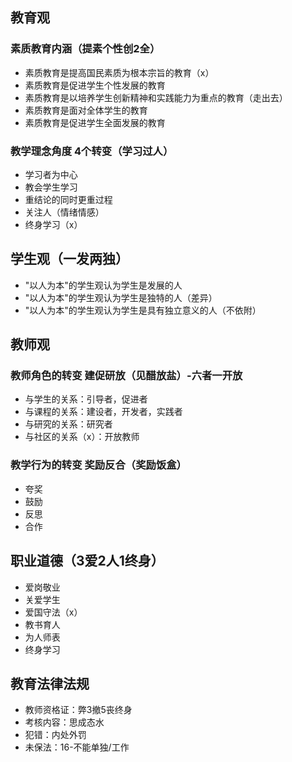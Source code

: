 ## 教育观

### 素质教育内涵（提素个性创2全）

- 素质教育是提高国民素质为根本宗旨的教育（x）
- 素质教育是促进学生个性发展的教育
- 素质教育是以培养学生创新精神和实践能力为重点的教育（走出去）
- 素质教育是面对全体学生的教育
- 素质教育是促进学生全面发展的教育

### 教学理念角度 4个转变（学习过人）

- 学习者为中心
- 教会学生学习
- 重结论的同时更重过程
- 关注人（情绪情感）
- 终身学习（x）

## 学生观（一发两独）

- "以人为本"的学生观认为学生是发展的人
- "以人为本"的学生观认为学生是独特的人（差异）
- "以人为本"的学生观认为学生是具有独立意义的人（不依附）

## 教师观

### 教师角色的转变 建促研放（见醋放盐）-六者一开放

- 与学生的关系：引导者，促进者
- 与课程的关系：建设者，开发者，实践者
- 与研究的关系：研究者
- 与社区的关系（x）：开放教师

### 教学行为的转变 奖励反合（奖励饭盒）

- 夸奖
- 鼓励
- 反思
- 合作

## 职业道德（3爱2人1终身）

- 爱岗敬业
- 关爱学生
- 爱国守法（x）
- 教书育人
- 为人师表
- 终身学习

## 教育法律法规
- 教师资格证：弊3撤5丧终身
- 考核内容：思成态水
- 犯错：内处外罚
- 未保法：16-不能单独/工作


